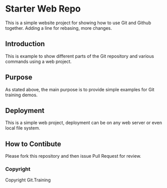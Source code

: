 # Starter Web Repo

This is a simple website project for showing how to use Git and Github together. Adding a line for rebasing, more changes.

## Introduction

This is example to show different parts of the Git repository and various commands using a web project.

## Purpose

As stated above, the main purpose is to provide simple examples for Git training demos.

## Deployment

This is a simple web project, deployment can be on any web server or even local file system.

## How to Contibute

Please fork this repository and then issue Pull Request for review.

### Copyright

Copyright Git.Training